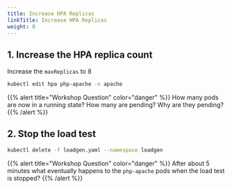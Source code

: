 ```yaml
---
title: Increase HPA Replicas
linkTitle: Increase HPA Replicas
weight: 8
---
```


## 1. Increase the HPA replica count

Increase the `maxReplicas` to 8

``` bash
kubectl edit hpa php-apache -n apache
```

{{% alert title="Workshop Question" color="danger" %}}
How many pods are now in a running state? How many are pending? Why are they pending?
{{% /alert %}}

## 2. Stop the load test

``` bash
kubectl delete -f loadgen.yaml --namespace loadgen
```

{{% alert title="Workshop Question" color="danger" %}}
After about 5 minutes what eventually happens to the `php-apache` pods when the load test is stopped?
{{% /alert %}}

